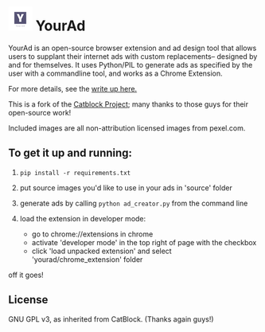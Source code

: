 # ![YourAd](https://github.com/mitmedialab/yourAd/blob/master/chrome_extension/img/icon48.png "YourAd") YourAd

YourAd is an open-source browser extension and ad design tool that allows users to supplant their internet ads with custom replacements– designed by and for themselves. It uses Python/PIL to generate ads as specified by the user with a commandline tool, and works as a Chrome Extension.

For more details, see the [write up here.](https://davidbramsay.com/public/RamsayYourAd.pdf)

This is a fork of the [Catblock Project](https://github.com/catblock/catblock); many thanks to those guys for their open-source work!

Included images are all non-attribution licensed images from pexel.com.


## To get it up and running:

1) ```pip install -r requirements.txt```

2) put source images you'd like to use in your ads in 'source' folder

3) generate ads by calling ```python ad_creator.py``` from the command line

4) load the extension in developer mode:
    * go to chrome://extensions in chrome
    * activate 'developer mode' in the top right of page with the checkbox
    * click 'load unpacked extension' and select 'yourad/chrome_extension' folder

off it goes!

## License

GNU GPL v3, as inherited from CatBlock.  (Thanks again guys!)
